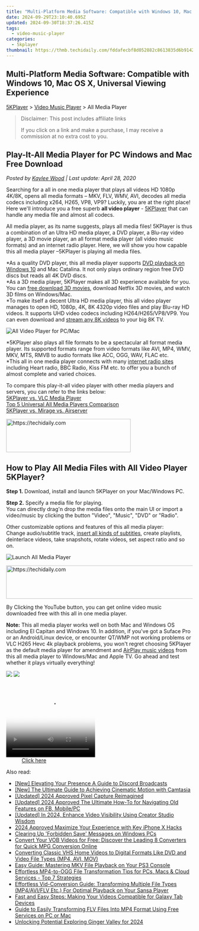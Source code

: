 ```yaml
---
title: "Multi-Platform Media Software: Compatible with Windows 10, Mac OS X, Universal Viewing Experience"
date: 2024-09-29T23:10:40.695Z
updated: 2024-09-30T18:37:26.415Z
tags:
  - video-music-player
categories:
  - 5kplayer
thumbnail: https://thmb.techidaily.com/fddafecbf8d052882c8613835d6b91422875b8a8af17428f6e6ddf368419a301.jpg
---
```


## Multi-Platform Media Software: Compatible with Windows 10, Mac OS X, Universal Viewing Experience

[5KPlayer](https://tools.techidaily.com/5kplayer/products/) \> [Video Music Player](https://tools.techidaily.com/5kplayer/video-music-player/) \> All Media Player

>  Disclaimer: This post includes affiliate links
>
>  If you click on a link and make a purchase, I may receive a commission at no extra cost to you.
>

## Play-It-All Media Player for PC Windows and Mac Free Download

 _Posted by [Kaylee Wood](https://www.quora.com/profile/Amanda-Hu-21) | Last update: April 28, 2020_ 

Searching for a all in one media player that plays all videos HD 1080p 4K/8K, opens all media formats – MKV, FLV, WMV, AVI, decodes all media codecs including x264, H265, VP8, VP9? Luckily, you are at the right place! Here we'll introduce you a free superb **all video player** \- [5KPlayer](https://tools.techidaily.com/5kplayer/products/) that can handle any media file and almost all codecs.

All media player, as its name suggests, plays all media files! 5KPlayer is thus a combination of an Ultra HD media player, a DVD player, a Blu-ray video player, a 3D movie player, an all format media player (all video music formats) and an internet radio player. Here, we will show you how capable this all media player –5KPlayer is playing all media files.

\*As a quality DVD player, this all media player supports [DVD playback on Windows 10](https://tools.techidaily.com/5kplayer/video-music-player/) and Mac Catalina. It not only plays ordinary region free DVD discs but reads all 4K DVD discs.   
\*As a 3D media player, 5KPlayer makes all 3D experience available for you. You can [free download 3D movies](https://tools.techidaily.com/5kplayer/youtube-download/), download Netflix 3D movies, and watch 3D films on Windows/Mac.  
\*To make itself a decent Ultra HD media player, this all video player manages to open HD, 1080p, 4K, 8K 4320p video files and play Blu-ray HD videos. It supports UHD video codecs including H264/H265/VP8/VP9\. You can even download and [stream any 8K videos](https://tools.techidaily.com/5kplayer/airplay/) to your big 8K TV. 

![All Video Player for PC/Mac](https://www.5kplayer.com/video-music-player/img/5kp-free-4k-movie-player-02.jpg) 

\*5KPlayer also plays all file formats to be a spectacular all format media player. Its supported formats range from video formats like AVI, MP4, WMV, MKV, MTS, RMVB to audio formats like ACC, OGG, WAV, FLAC etc.   
\*This all in one media player connects with many [internet radio sites](https://tools.techidaily.com/5kplayer/video-music-player/) including Heart radio, BBC Radio, Kiss FM etc. to offer you a bunch of almost complete and varied choices.

To compare this play-it-all video player with other media players and servers, you can refer to the links below:  
[5KPlayer vs. VLC Media Player](https://tools.techidaily.com/5kplayer/video-music-player/)  
[Top 5 Universal All Media Players Comparison](https://tools.techidaily.com/5kplayer/video-music-player/)  
[5KPlayer vs. Mirage vs. Airserver](https://tools.techidaily.com/5kplayer/airplay/)

<!-- affiliate ads begin -->
<a href="https://aligracehair.sjv.io/c/5597632/2135402/19272" target="_top" id="2135402">
  <img src="//a.impactradius-go.com/display-ad/19272-2135402" border="0" alt="https://techidaily.com" width="336" height="90"/>
</a>
<img height="0" width="0" src="https://aligracehair.sjv.io/i/5597632/2135402/19272" style="position:absolute;visibility:hidden;" border="0" />
<!-- affiliate ads end -->

## How to Play All Media Files with All Video Player 5KPlayer?

**Step 1.** Download, install and launch 5KPlayer on your Mac/Windows PC.

**Step 2.** Specify a media file for playing.  
 You can directly drag'n drop the media files onto the main UI or import a video/music by clicking the button "Video", "Music", "DVD" or "Radio". 

Other customizable options and features of this all media player:  
 Change audio/subtitle track, [insert all kinds of subtitles](https://tools.techidaily.com/5kplayer/video-music-player/), create playlists, deinterlace videos, take snapshots, rotate videos, set aspect ratio and so on. 

![Launch All Media Player](https://www.5kplayer.com/video-music-player/img/youtube-0119-01.png) 

<!-- affiliate ads begin -->
<a href="https://imp.i357552.net/c/5597632/1030380/11832" target="_top" id="1030380">
  <img src="//a.impactradius-go.com/display-ad/11832-1030380" border="0" alt="https://techidaily.com" width="720" height="90"/>
</a>
<img height="0" width="0" src="https://imp.i357552.net/i/5597632/1030380/11832" style="position:absolute;visibility:hidden;" border="0" />
<!-- affiliate ads end -->

By Clicking the YouTube button, you can get online video music downloaded free with this all in one media player.

**Note:** This all media player works well on both Mac and Windows OS including El Capitan and Windows 10\. In addition, if you've got a Suface Pro or an Android/Linux device, or encounter QT/WMP not working problems or VLC H265 Hevc 4k playback problems, you won't regret choosing 5KPlayer as the default media player for amendment and [AirPlay music videos](https://tools.techidaily.com/5kplayer/airplay/) from this all media player to Windows/Mac and Apple TV. Go ahead and test whether it plays virtually everything!

[![](https://www.5kplayer.com/video-music-player/../button/freedownbackwin.png)](https://tools.techidaily.com/5kplayer/products/) [![](https://www.5kplayer.com/video-music-player/../button/freedownbackmac.png)](https://tools.techidaily.com/5kplayer/products/)

<!-- affiliate ads begin -->
<span id="1304647">
					<video width="240" height="200" style="cursor:pointer"
           poster="//a.impactradius-go.com/display-clicktoplayimage/1304647.png"
           onclick="if(!this.playClicked){this.play();this.setAttribute('controls',true);this.playClicked=true;}">
	   <source src="//a.impactradius-go.com/display-ad/15852-1304647">
	   <img src="//a.impactradius-go.com/display-clicktoplayimage/1304647.png" style="border: none; height: 100%; width: 100%; object-fit: contain">
	</video>
	<div style="width:150px;text-align:center"><a href="javascript:window.open(decodeURIComponent('https%3A%2F%2Fthefitville.pxf.io%2Fc%2F5597632%2F1304647%2F15852'), '_blank');void(0);">Click here</a></div>
</span>
<img height="0" width="0" src="https://imp.pxf.io/i/5597632/1304647/15852" style="position:absolute;visibility:hidden;" border="0" />
<!-- affiliate ads end -->

<ins class="adsbygoogle"
     style="display:block"
     data-ad-format="autorelaxed"
     data-ad-client="ca-pub-7571918770474297"
     data-ad-slot="1223367746"></ins>

<ins class="adsbygoogle"
     style="display:block"
     data-ad-client="ca-pub-7571918770474297"
     data-ad-slot="8358498916"
     data-ad-format="auto"
     data-full-width-responsive="true"></ins>

<span class="atpl-alsoreadstyle">Also read:</span>
<div><ul>
<li><a href="https://discord-videos.techidaily.com/new-elevating-your-presence-a-guide-to-discord-broadcasts/"><u>[New] Elevating Your Presence A Guide to Discord Broadcasts</u></a></li>
<li><a href="https://digital-screen-recording.techidaily.com/new-the-ultimate-guide-to-achieving-cinematic-motion-with-camtasia/"><u>[New] The Ultimate Guide to Achieving Cinematic Motion with Camtasia</u></a></li>
<li><a href="https://screen-mirroring-recording.techidaily.com/updated-2024-approved-pixel-capture-reimagined/"><u>[Updated] 2024 Approved Pixel Capture Reimagined</u></a></li>
<li><a href="https://facebook-video-files.techidaily.com/updated-2024-approved-the-ultimate-how-to-for-navigating-old-features-on-fb-mobilepc/"><u>[Updated] 2024 Approved The Ultimate How-To for Navigating Old Features on FB, Mobile/PC</u></a></li>
<li><a href="https://facebook-record-videos.techidaily.com/updated-in-2024-enhance-video-visibility-using-creator-studio-wisdom/"><u>[Updated] In 2024, Enhance Video Visibility Using Creator Studio Wisdom</u></a></li>
<li><a href="https://extra-support.techidaily.com/2024-approved-maximize-your-experience-with-key-iphone-x-hacks/"><u>2024 Approved Maximize Your Experience with Key iPhone X Hacks</u></a></li>
<li><a href="https://win11-tips.techidaily.com/clearing-up-forbidden-save-messages-on-windows-pcs/"><u>Clearing Up 'Forbidden Save' Messages on Windows PCs</u></a></li>
<li><a href="https://media-tips.techidaily.com/convert-your-vob-videos-for-free-discover-the-leading-8-converters-for-quick-mpg-conversion-online/"><u>Convert Your VOB Videos for Free: Discover the Leading 8 Converters for Quick MPG Conversion Online</u></a></li>
<li><a href="https://media-tips.techidaily.com/converting-classic-vhs-home-videos-to-digital-formats-like-dvd-and-video-file-types-mp4-avi-mov/"><u>Converting Classic VHS Home Videos to Digital Formats Like DVD and Video File Types (MP4, AVI, MOV)</u></a></li>
<li><a href="https://media-tips.techidaily.com/easy-guide-mastering-mkv-file-playback-on-your-ps3-console/"><u>Easy Guide: Mastering MKV File Playback on Your PS3 Console</u></a></li>
<li><a href="https://media-tips.techidaily.com/effortless-mp4-to-ogg-file-transformation-tips-for-pcs-macs-and-cloud-services-top-7-strategies/"><u>Effortless MP4-to-OGG File Transformation Tips for PCs, Macs & Cloud Services - Top 7 Strategies</u></a></li>
<li><a href="https://media-tips.techidaily.com/effortless-vid-conversion-guide-transforming-multiple-file-types-mp4aviflv-etc-for-optimal-playback-on-your-sansa-player/"><u>Effortless Vid-Conversion Guide: Transforming Multiple File Types (MP4/AVI/FLV Etc.) For Optimal Playback on Your Sansa Player</u></a></li>
<li><a href="https://media-tips.techidaily.com/fast-and-easy-steps-making-your-videos-compatible-for-galaxy-tab-devices/"><u>Fast and Easy Steps: Making Your Videos Compatible for Galaxy Tab Devices</u></a></li>
<li><a href="https://media-tips.techidaily.com/guide-to-easily-transforming-flv-files-into-mp4-format-using-free-services-on-pc-or-mac/"><u>Guide to Easily Transforming FLV Files Into MP4 Format Using Free Services on PC or Mac</u></a></li>
<li><a href="https://screen-capture.techidaily.com/unlocking-potential-exploring-ginger-valley-for-2024/"><u>Unlocking Potential Exploring Ginger Valley for 2024</u></a></li>
</ul></div>

